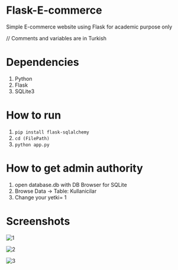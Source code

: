# Flask-E-commerce

Simple E-commerce website using Flask for academic purpose only

// Comments and variables are in Turkish 

# Dependencies
1. Python
2. Flask
3. SQLite3

# How to run
1. `pip install flask-sqlalchemy`
2. `cd (FilePath)`
3. `python app.py`

# How to get admin authority
1. open database.db with DB Browser for SQLite
2. Browse Data -> Table: Kullanicilar
3. Change your yetki= 1

# Screenshots
![1](https://user-images.githubusercontent.com/59584368/75975790-369f7700-5eea-11ea-8dc3-4b93298e9dc9.jpg)

![2](https://user-images.githubusercontent.com/59584368/75975926-76fef500-5eea-11ea-9f26-9258fc7b398c.jpg)

![3](https://user-images.githubusercontent.com/59584368/75975991-985fe100-5eea-11ea-825d-dd65786f34d3.jpg)

